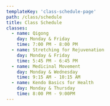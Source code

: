 ```yaml
---
templateKey: 'class-schedule-page'
path: /class/schedule
title: Class Schedule
classes:
  - name: Qigong 
    day: Monday & Friday
    time: 7:00 PM - 8:00 PM
  - name: Stretching for Rejuvenation
    day: Monday & Friday
    time: 5:45 PM - 6:45 PM
  - name: Medicinal Movement
    day: Monday & Wednesday
    time: 9:15 AM - 10:15 AM
  - name: Kendo Basics for Health
    day: Monday & Thursday
    time: 8:00 PM - 9:00PM
---
```


